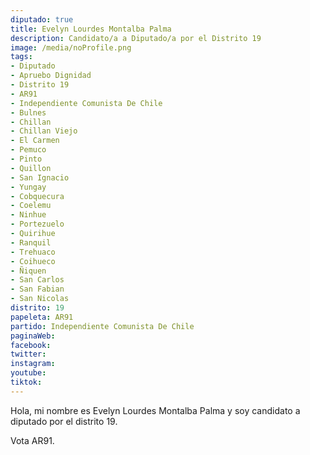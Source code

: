 ```yaml
---
diputado: true
title: Evelyn Lourdes Montalba Palma
description: Candidato/a a Diputado/a por el Distrito 19
image: /media/noProfile.png
tags:
- Diputado
- Apruebo Dignidad
- Distrito 19
- AR91
- Independiente Comunista De Chile
- Bulnes
- Chillan
- Chillan Viejo
- El Carmen
- Pemuco
- Pinto
- Quillon
- San Ignacio
- Yungay
- Cobquecura
- Coelemu
- Ninhue
- Portezuelo
- Quirihue
- Ranquil
- Trehuaco
- Coihueco
- Ñiquen
- San Carlos
- San Fabian
- San Nicolas
distrito: 19
papeleta: AR91
partido: Independiente Comunista De Chile
paginaWeb:
facebook:
twitter:
instagram:
youtube:
tiktok:
---
```

Hola, mi nombre es Evelyn Lourdes Montalba Palma y soy candidato a diputado por el distrito 19.

Vota AR91.